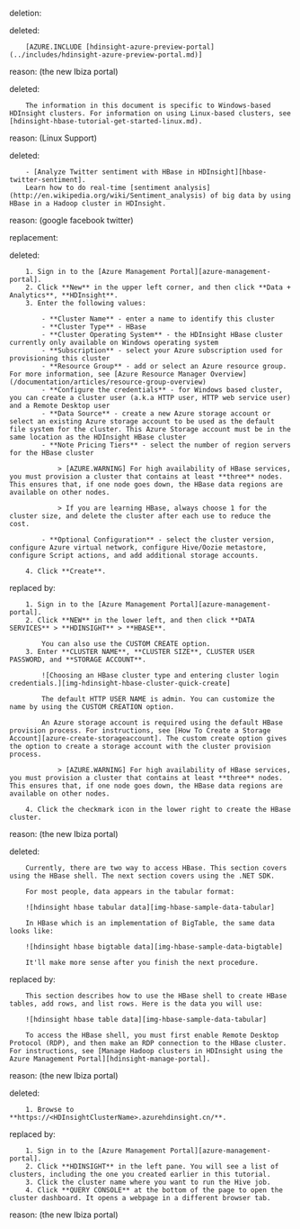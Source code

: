 deletion:

deleted:

		[AZURE.INCLUDE [hdinsight-azure-preview-portal](../includes/hdinsight-azure-preview-portal.md)]

reason: (the new Ibiza portal)

deleted:

		The information in this document is specific to Windows-based HDInsight clusters. For information on using Linux-based clusters, see [hdinsight-hbase-tutorial-get-started-linux.md).

reason: (Linux Support)

deleted:

		- [Analyze Twitter sentiment with HBase in HDInsight][hbase-twitter-sentiment].
		Learn how to do real-time [sentiment analysis](http://en.wikipedia.org/wiki/Sentiment_analysis) of big data by using HBase in a Hadoop cluster in HDInsight.

reason: (google facebook twitter)

replacement:

deleted:

		1. Sign in to the [Azure Management Portal][azure-management-portal].
		2. Click **New** in the upper left corner, and then click **Data + Analytics**, **HDInsight**.
		3. Enter the following values:
		
			- **Cluster Name** - enter a name to identify this cluster
			- **Cluster Type** - HBase
			- **Cluster Operating System** - the HDInsight HBase cluster currently only available on Windows operating system
			- **Subscription** - select your Azure subscription used for provisioning this cluster
			- **Resource Group** - add or select an Azure resource group. For more information, see [Azure Resource Manager Overview](/documentation/articles/resource-group-overview)
			- **Configure the credentials** - for Windows based cluster, you can create a cluster user (a.k.a HTTP user, HTTP web service user) and a Remote Desktop user
			- **Data Source** - create a new Azure storage account or select an existing Azure storage account to be used as the default file system for the cluster. This Azure Storage account must be in the same location as the HDInsight HBase cluster
			- **Note Pricing Tiers** - select the number of region servers for the HBase cluster
		
				> [AZURE.WARNING] For high availability of HBase services, you must provision a cluster that contains at least **three** nodes. This ensures that, if one node goes down, the HBase data regions are available on other nodes.
		
				> If you are learning HBase, always choose 1 for the cluster size, and delete the cluster after each use to reduce the cost.
		
			- **Optional Configuration** - select the cluster version, configure Azure virtual network, configure Hive/Oozie metastore, configure Script actions, and add additional storage accounts.
		
		4. Click **Create**.

replaced by:

		1. Sign in to the [Azure Management Portal][azure-management-portal].
		2. Click **NEW** in the lower left, and then click **DATA SERVICES** > **HDINSIGHT** > **HBASE**.
		
			You can also use the CUSTOM CREATE option.
		3. Enter **CLUSTER NAME**, **CLUSTER SIZE**, CLUSTER USER PASSWORD, and **STORAGE ACCOUNT**.
		
			![Choosing an HBase cluster type and entering cluster login credentials.][img-hdinsight-hbase-cluster-quick-create]
		
			The default HTTP USER NAME is admin. You can customize the name by using the CUSTOM CREATION option.
		
			An Azure storage account is required using the default HBase provision process. For instructions, see [How To Create a Storage Account][azure-create-storageaccount]. The custom create option gives the option to create a storage account with the cluster provision process.  
		
				> [AZURE.WARNING] For high availability of HBase services, you must provision a cluster that contains at least **three** nodes. This ensures that, if one node goes down, the HBase data regions are available on other nodes.
		
		4. Click the checkmark icon in the lower right to create the HBase cluster.

reason: (the new Ibiza portal)

deleted:

		Currently, there are two way to access HBase. This section covers using the HBase shell. The next section covers using the .NET SDK.
		
		For most people, data appears in the tabular format:
		
		![hdinsight hbase tabular data][img-hbase-sample-data-tabular]
		
		In HBase which is an implementation of BigTable, the same data looks like:
		
		![hdinsight hbase bigtable data][img-hbase-sample-data-bigtable]
		
		It'll make more sense after you finish the next procedure.

replaced by:

		This section describes how to use the HBase shell to create HBase tables, add rows, and list rows. Here is the data you will use:
		
		![hdinsight hbase table data][img-hbase-sample-data-tabular]
		
		To access the HBase shell, you must first enable Remote Desktop Protocol (RDP), and then make an RDP connection to the HBase cluster. For instructions, see [Manage Hadoop clusters in HDInsight using the Azure Management Portal][hdinsight-manage-portal].

reason: (the new Ibiza portal)

deleted:

		1. Browse to **https://<HDInsightClusterName>.azurehdinsight.cn/**.

replaced by:

		1. Sign in to the [Azure Management Portal][azure-management-portal].
		2. Click **HDINSIGHT** in the left pane. You will see a list of clusters, including the one you created earlier in this tutorial.
		3. Click the cluster name where you want to run the Hive job.
		4. Click **QUERY CONSOLE** at the bottom of the page to open the cluster dashboard. It opens a webpage in a different browser tab.

reason: (the new Ibiza portal)

